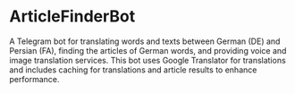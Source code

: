 # ArticleFinderBot
A Telegram bot for translating words and texts between German (DE) and Persian (FA), finding the articles of German words, and providing voice and image translation services. This bot uses Google Translator for translations and includes caching for translations and article results to enhance performance.
